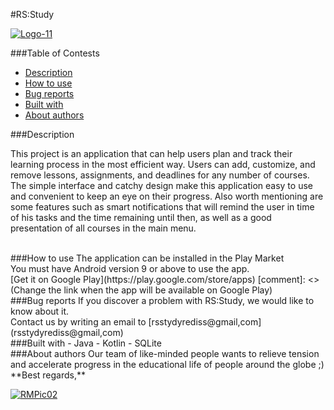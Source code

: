 #RS:Study<a href="https://imgbb.com/"><img src="https://i.ibb.co/bK2jNLW/Logo-11.png" alt="Logo-11" border="0"></a>###Table of Contests- [Description](###Description) - [How to use](###How-to-use)- [Bug reports](###Bug-reports)- [Built with](###Built-with)- [About authors](###About-authors)###DescriptionThis project is an application that can help users plan and track their learning process in the most efficient way. Users can add, customize, and remove lessons, assignments, and deadlines for any number of courses. The simple interface and catchy design make this application easy to use and convenient to keep an eye on their progress. Also worth mentioning are some features such as smart notifications that will remind the user in time of his tasks and the time remaining until then, as well as a good presentation of all courses in the main menu.<br />###How to useThe application can be installed in the Play Market <br />You must have Android version 9 or above to use the app. <br />[Get it on Google Play](https://play.google.com/store/apps)[comment]: <> (Change the link when the app will be available on Google Play)<br />###Bug reportsIf you discover a problem with RS:Study, we would like to know about it. <br />Contact us by writing an email to [rsstydyrediss@gmail,com](rsstydyrediss@gmail,com)<br />###Built with - Java- Kotlin- SQLite <br />###About authorsOur team of like-minded people wants to relieve tension and accelerate progress in the educational life of people around the globe ;)<br />**Best regards,**<a href="https://imgbb.com/"><img src="https://i.ibb.co/Bw879nr/RMPic02.png" alt="RMPic02" border="0"></a>